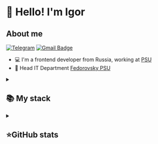 <h1 align="left">👋 Hello! I'm Igor </h1>


## About me
[![Telegram](https://img.shields.io/badge/-Telegram-2CA5E0?style=flat&logo=telegram&logoColor=white)](https://t.me/IgoSergeevichsIsit)
[![Gmail Badge](https://img.shields.io/badge/-Gmail-red?style=flat&logo=Gmail&logoColor=white)](belyaevis@norvuz.ru)

- 💻 I'm a frontend developer from Russia, working at [PSU](https://polauniversity.ru/)
- 🌱 Head IT Department [Fedorovsky PSU](https://polaruniversity.ru/en/)
<details align="left">
  <summary><h2><b>📚 My stack</b></h2></summary>
  <p>
    <h3>Langs</h3>
    <img src="https://skillicons.dev/icons?i=html,css,scss,js,ts&perline=7" />
    <h3>Frameworks / Tools</h3>
    <img src="https://skillicons.dev/icons?i=angular,rxjs,tailwind,docker,git,angularmaterial,react,materialui,vite&perline=7" />
    <h3>Software</h3>
    <img src="https://skillicons.dev/icons?i=vscode&perline=7" />
   
  </p>
</details>

<details align="left">
  <summary><h2><b>⭐GitHub stats</b></h2></summary>
  
  <a  href="https://github.com/xp348/github-readme-stats#responsive-card-theme#gh-dark-mode-only">
   <img src="https://github-readme-stats.vercel.app/api/top-langs/?username=xp348&theme=dracula&layout=compact&hide_border=true&exclude_repo=intelligent-information-systems&bg_color=00000000" />
   <br>
   <img src="https://github-readme-stats.vercel.app/api?username=xp348&count_private=true&show_icons=true&theme=dracula&hide_border=true&exclude_repo=intelligent-information-systems&bg_color=00000000"  />
  </a>
   
   <a  href="https://github.com/xp348/github-readme-stats#responsive-card-theme#gh-light-mode-only">
   <img src="https://github-readme-stats.vercel.app/api/top-langs/?username=xp348&theme=default&layout=compact&hide_border=true&exclude_repo=intelligent-information-systems&bg_color=00000000" />
   <br>
   <img src="https://github-readme-stats.vercel.app/api?username=xp348&count_private=true&show_icons=true&theme=default&hide_border=true&exclude_repo=intelligent-information-systems&bg_color=00000000"  />

  </a>
  <br>
  <img src="https://metrics.lecoq.io/" />
</details>

<!--
**IgorSergeevichIsit/IgorSergeevichIsit** is a ✨ _special_ ✨ repository because its `README.md` (this file) appears on your GitHub profile.

Here are some ideas to get you started:

- 🔭 I’m currently working on ...
- 🌱 I’m currently learning ...
- 👯 I’m looking to collaborate on ...
- 🤔 I’m looking for help with ...
- 💬 Ask me about ...
- 📫 How to reach me: ...
- 😄 Pronouns: ...
- ⚡ Fun fact: ...
-->

